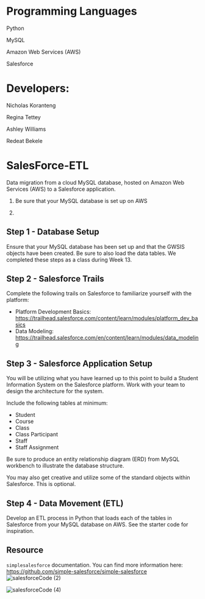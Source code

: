 
# Programming Languages
Python

MySQL 

Amazon Web Services (AWS)

Salesforce


# Developers:
Nicholas Koranteng

Regina Tettey

Ashley Williams

Redeat Bekele

# SalesForce-ETL
Data migration from a cloud MySQL database, hosted on Amazon Web Services (AWS) to a Salesforce application.
1. Be sure that your MySQL database is set up on AWS

2.
## Step 1 - Database Setup

Ensure that your MySQL database has been set up and that the GWSIS objects have been created. Be sure to also load the data tables. We completed these steps as a class during Week 13.

## Step 2 - Salesforce Trails

Complete the following trails on Salesforce to familiarize yourself with the platform:
* Platform Development Basics: https://trailhead.salesforce.com/content/learn/modules/platform_dev_basics
* Data Modeling: https://trailhead.salesforce.com/en/content/learn/modules/data_modeling

## Step 3 - Salesforce Application Setup

You will be utilizing what you have learned up to this point to build a Student Information System on the Salesforce platform. Work with your team to design the architecture for the system.

Include the following tables at minimum:
* Student
* Course
* Class
* Class Participant
* Staff
* Staff Assignment

Be sure to produce an entity relationship diagram (ERD) from MySQL workbench to illustrate the database structure.

You may also get creative and utilize some of the standard objects within Salesforce. This is optional.

## Step 4 - Data Movement (ETL)

Develop an ETL process in Python that loads each of the tables in Salesforce from your MySQL database on AWS. See the starter code for inspiration.

## Resource

`simplesalesforce` documentation. You can find more information here: https://github.com/simple-salesforce/simple-salesforce
![salesforceCode (2)](https://user-images.githubusercontent.com/71161293/110718268-a40a7580-81d8-11eb-978e-e1fd46c1c901.png)

![salesforceCode (4)](https://user-images.githubusercontent.com/71161293/110718289-ac62b080-81d8-11eb-9807-8730d4f6d9b9.png)


